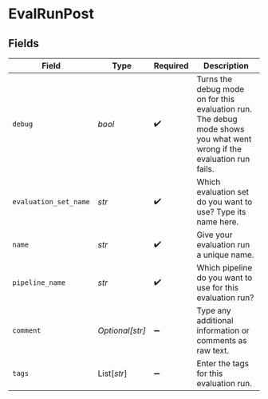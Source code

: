 # EvalRunPost


## Fields

| Field                                                                                                                  | Type                                                                                                                   | Required                                                                                                               | Description                                                                                                            |
| ---------------------------------------------------------------------------------------------------------------------- | ---------------------------------------------------------------------------------------------------------------------- | ---------------------------------------------------------------------------------------------------------------------- | ---------------------------------------------------------------------------------------------------------------------- |
| `debug`                                                                                                                | *bool*                                                                                                                 | :heavy_check_mark:                                                                                                     | Turns the debug mode on for this evaluation run. The debug mode shows you what went wrong if the evaluation run fails. |
| `evaluation_set_name`                                                                                                  | *str*                                                                                                                  | :heavy_check_mark:                                                                                                     | Which evaluation set do you want to use? Type its name here.                                                           |
| `name`                                                                                                                 | *str*                                                                                                                  | :heavy_check_mark:                                                                                                     | Give your evaluation run a unique name.                                                                                |
| `pipeline_name`                                                                                                        | *str*                                                                                                                  | :heavy_check_mark:                                                                                                     | Which pipeline do you want to use for this evaluation run?                                                             |
| `comment`                                                                                                              | *Optional[str]*                                                                                                        | :heavy_minus_sign:                                                                                                     | Type any additional information or comments as raw text.                                                               |
| `tags`                                                                                                                 | List[*str*]                                                                                                            | :heavy_minus_sign:                                                                                                     | Enter the tags for this evaluation run.                                                                                |